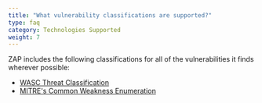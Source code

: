 ```yaml
---
title: "What vulnerability classifications are supported?"
type: faq
category: Technologies Supported
weight: 7
---
```


ZAP includes the following classifications for all of the vulnerabilities it
finds wherever possible:

  * [WASC Threat Classification](http://projects.webappsec.org/Threat-Classification)
  * [MITRE's Common Weakness Enumeration](http://cwe.mitre.org/data/index.html)
